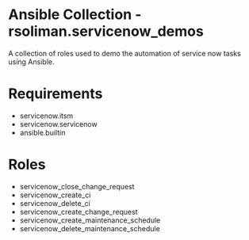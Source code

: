 # Ansible Collection - rsoliman.servicenow_demos

A collection of roles used to demo the automation of service now tasks using Ansible.

# Requirements

- servicenow.itsm
- servicenow.servicenow
- ansible.builtin

# Roles

- servicenow_close_change_request   
- servicenow_create_ci                    
- servicenow_delete_ci
- servicenow_create_change_request  
- servicenow_create_maintenance_schedule  
- servicenow_delete_maintenance_schedule
